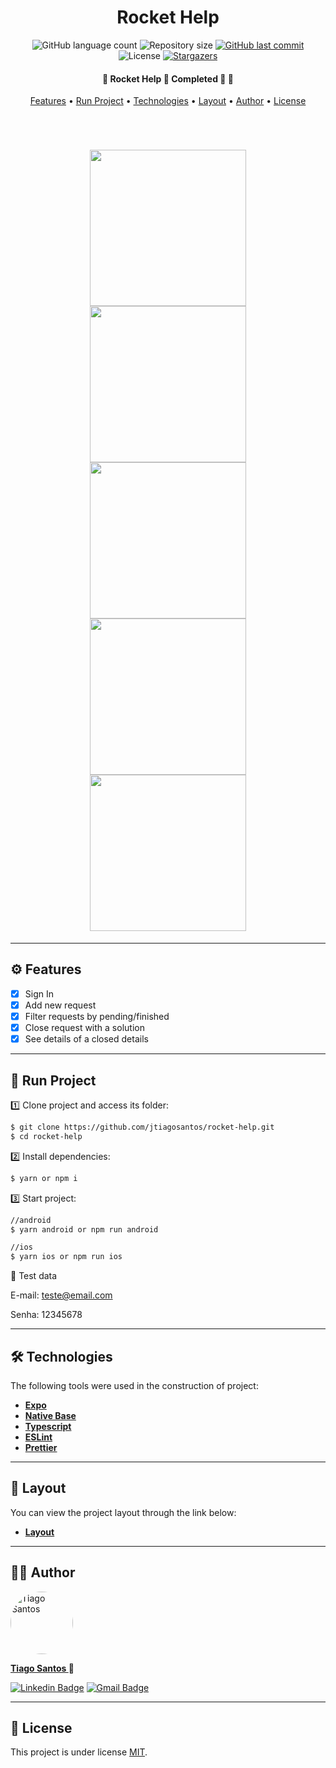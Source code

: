 <h1 align="center">Rocket Help</h1>

<p align="center">
  <img alt="GitHub language count" src="https://img.shields.io/github/languages/count/jtiagosantos/rocket-help?color=%green">
  <img alt="Repository size" src="https://img.shields.io/github/repo-size/jtiagosantos/rocket-help?color=blue">
  <a href="https://github.com/jtiagosantos/rocket-help/commits/master">
    <img alt="GitHub last commit" src="https://img.shields.io/github/last-commit/jtiagosantos/rocket-help?color=purple">
  </a>
  <img alt="License" src="https://img.shields.io/badge/license-MIT-brightgreen?color=orange">
   <a href="https://github.com/jtiagosantos/rocket-help/stargazers">
    <img alt="Stargazers" src="https://img.shields.io/github/stars/jtiagosantos/rocket-help?style=social">
  </a>
</p>

<h4 align="center"> 
	🚧  Rocket Help 📝 Completed 🚀 🚧
</h4>

<p align="center">
  <a href="#-features">Features</a> •
  <a href="#-run-project">Run Project</a> • 
  <a href="#-technologies">Technologies</a> • 
  <a href="#-layout">Layout</a> •
  <a href="#-author">Author</a> • 
  <a href="#-license">License</a>
</p>

<br>

<h1 align="center">
  <img src=".github/cover-1.png" width="250" />
  <img src=".github/cover-2.png" width="250" />
  <img src=".github/cover-3.png" width="250" />
  <img src=".github/cover-4.png" width="250" />
  <img src=".github/cover-5.png" width="250" />
</h1>

<hr />

## ⚙️ Features

- [x] Sign In
- [x] Add new request
- [x] Filter requests by pending/finished 
- [x] Close request with a solution 
- [x] See details of a closed details

<hr>

## 🚀 Run Project

1️⃣ Clone project and access its folder:

```bash
$ git clone https://github.com/jtiagosantos/rocket-help.git
$ cd rocket-help
```

2️⃣ Install dependencies:

```bash
$ yarn or npm i
```

3️⃣ Start project:

```bash
//android
$ yarn android or npm run android

//ios
$ yarn ios or npm run ios
```

🔐 Test data

E-mail: teste@email.com

Senha: 12345678

<hr>

## 🛠 Technologies

The following tools were used in the construction of project:

- **[Expo](https://docs.expo.dev/)**
- **[Native Base](https://docs.nativebase.io/?utm_source=HomePage&utm_medium=header&utm_campaign=NativeBase_3)**
- **[Typescript](https://www.typescriptlang.org/)**
- **[ESLint](https://eslint.org/)**
- **[Prettier](https://prettier.io/)**

<hr>

## 🔖 Layout

You can view the project layout through the link below:

- **[Layout](https://www.figma.com/file/mHEfhu0SMSjVbz5bedd5OQ/Ignite-Lab-de-React-Native-20k22-(Copy)?node-id=37%3A6)**

<hr>

## 👨‍💻 Author

<img src="https://avatars.githubusercontent.com/u/63312141?v=4" width="100" alt="Tiago Santos" style="border-radius: 50px;" />

<strong><a href="https://github.com/jtiagosantos">Tiago Santos </a>🚀</strong>

[![Linkedin Badge](https://img.shields.io/badge/linkedin-%230077B5.svg?&style=for-the-badge&logo=linkedin&logoColor=white&link=https://www.linkedin.com/in/jos%C3%A9-tiago-santos-de-lima-aaa4361a4/)](https://www.linkedin.com/in/josetiagosantosdelima/)
[![Gmail Badge](https://img.shields.io/badge/Gmail-D14836?style=for-the-badge&logo=gmail&logoColor=white)](mailto:tiago.santos@icomp.ufam.edu.br)

<hr>

## 📝 License

This project is under license [MIT](./LICENSE).
